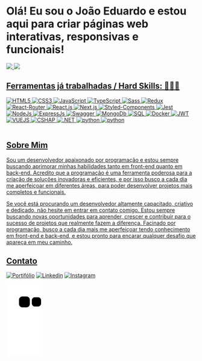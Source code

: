 # Olá! Eu sou o João Eduardo e estou aqui para criar páginas web interativas, responsivas e funcionais! 

<div>
<a href="https://github.com/seu-usuário-aqui">
<img height="180em" src="https://github-readme-stats.vercel.app/api?username=JoaoEduardo10&show_icons=true&theme=dracula&include_all_commits=true&count_private=true"/>
<img height="180em" src="https://github-readme-stats.vercel.app/api/top-langs/?username=JoaoEduardo10&layout=compact&langs_count=7&theme=dracula"/>
</div>

## Ferramentas já trabalhadas / Hard Skills: 👨🏻‍💻
<div>
  <img aling="center" alt="HTML5" src="https://img.shields.io/badge/HTML5-E34F26?style=for-the-badge&logo=html5&logoColor=white" />
  <img aling="center" alt="CSS3" src="https://img.shields.io/badge/CSS3-1572B6?style=for-the-badge&logo=css3&logoColor=white" />
  <img aling="center" alt="JavaScript" src="https://img.shields.io/badge/JavaScript-F7DF1E?style=for-the-badge&logo=javascript&logoColor=black" />
  <img aling="center" alt="TypeScript" src="https://img.shields.io/badge/TypeScript-007ACC?style=for-the-badge&logo=typescript&logoColor=white" />
  <img aling="center" alt="Sass" src="https://img.shields.io/badge/Sass-CC6699?style=for-the-badge&logo=sass&logoColor=white" />
  <img aling="center" alt="Redux" src="https://img.shields.io/badge/Redux-593D88?style=for-the-badge&logo=redux&logoColor=white" />
  <img aling="center" alt="React-Router" src="https://img.shields.io/badge/React_Router-CA4245?style=for-the-badge&logo=react-router&logoColor=white" />
  <img aling="center" alt="React.js" src="https://img.shields.io/badge/React-20232A?style=for-the-badge&logo=react&logoColor=61DAFB" />
  <img aling="center" alt="Next.js" src="https://img.shields.io/badge/Next-black?style=for-the-badge&logo=next.js&logoColor=white" />
  <img aling="center" alt="Styled-Components" src="https://img.shields.io/badge/styled--components-DB7093?style=for-the-badge&logo=styled-components&logoColor=white" />
  <img alt="Jest" aling="center" src="https://img.shields.io/badge/Jest-323330?style=for-the-badge&logo=Jest&logoColor=white" />
  <img alt="NodeJs" aling="center" src="https://img.shields.io/badge/Node.js-43853D?style=for-the-badge&logo=node.js&logoColor=white" />
  <img alt="ExpressJs" aling="center" src="https://img.shields.io/badge/Express.js-404D59?style=for-the-badge" />
  <img alt="Swagger" aling="center" src="https://img.shields.io/badge/-Swagger-%23Clojure?style=for-the-badge&logo=swagger&logoColor=white" />
  <img alt="MongoDb" aling="center" src="https://img.shields.io/badge/MongoDB-4EA94B?style=for-the-badge&logo=mongodb&logoColor=white" />
  <img alt="SQL" aling="center" src="https://img.shields.io/badge/Microsoft%20SQL%20Server-CC2927?style=for-the-badge&logo=microsoft%20sql%20server&logoColor=white" />
  <img alt="Docker" aling="center" src="https://img.shields.io/badge/docker-%230db7ed.svg?style=for-the-badge&logo=docker&logoColor=white" />
  <img alt="JWT" aling="center" src="https://img.shields.io/badge/json%20web%20tokens-323330?style=for-the-badge&logo=json-web-tokens&logoColor=pink" />
  <img alt="VUEJS" aling="center" src="https://img.shields.io/badge/vuejs-%2335495e.svg?style=for-the-badge&logo=vuedotjs&logoColor=%234FC08D"/>
  <img alt="CSHAP" aling="center" src="https://img.shields.io/badge/c%23-%23239120.svg?style=for-the-badge&logo=csharp&logoColor=white"/>
  <img alt=".NET" aling="center" src="https://img.shields.io/badge/.NET-5C2D91?style=for-the-badge&logo=.net&logoColor=white"/>
  <img alt="python" aling="center" src="https://img.shields.io/badge/python-3670A0?style=for-the-badge&logo=python&logoColor=ffdd54"/>
  <img alt="python" aling="center" src="https://img.shields.io/badge/azure-%230072C6.svg?style=for-the-badge&logo=microsoftazure&logoColor=white"/>
</div></br>

## Sobre Mim

Sou um desenvolvedor apaixonado por programação e estou sempre buscando aprimorar minhas habilidades tanto em front-end quanto em back-end. Acredito que a programação é uma ferramenta poderosa para a criação de soluções inovadoras e eficientes, e por isso busco a cada dia me aperfeiçoar em diferentes áreas, para poder desenvolver projetos mais completos e funcionais.

Se você está procurando um desenvolvedor altamente capacitado, criativo e dedicado, não hesite em entrar em contato comigo. Estou sempre buscando novas oportunidades para aprender, crescer e contribuir para o sucesso de projetos que realmente fazem a diferença. Facinado por programação, busco a cada dia mais me aperfeiçoar tendo conhecimento em front-end e back-end, e estou pronto para encarar qualquer desafio que apareça em meu caminho.

## Contato
[![Portifólio](https://img.shields.io/website-up-down-green-red/http/monip.org.svg)](https://joaoeduardo.netlify.app/)
[![Linkedin](https://img.shields.io/badge/LinkedIn-0077B5?style=for-the-badge&logo=linkedin&logoColor=white)](linkedin.com/in/joão-eduardo-657887231/)
[![Instagram](https://img.shields.io/badge/Instagram-E4405F?style=for-the-badge&logo=instagram&logoColor=white)](https://www.instagram.com/joao_eduardo07/)

![Snake animation](https://github.com/JoaoEduardo10/JoaoEduardo10/blob/output/github-contribution-grid-snake.svg)
